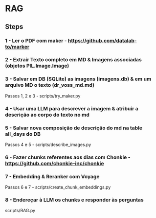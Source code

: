 # RAG

## Steps

### 1 - Ler o PDF com maker - https://github.com/datalab-to/marker

### 2 - Extrair Texto completo em MD & Imagens associadas (objetos PIL.Image.Image)

### 3 - Salvar em DB (SQLite) as imagens (imagens.db) & em um arquivo MD o texto (dr_voss_md.md)

Passos 1, 2 e 3 - scripts/try_maker.py

### 4 - Usar uma LLM para descrever a imagem & atribuir a descrição ao corpo do texto no md

### 5 - Salvar nova composição de descrição do md na table all_days do DB

Passos 4 e 5 - scripts/describe_images.py

### 6 - Fazer chunks referentes aos dias com Chonkie - https://github.com/chonkie-inc/chonkie

### 7 - Embedding & Reranker com Voyage 

Passos 6 e 7 - scripts/create_chunk_embeddings.py

### 8 - Endereçar à LLM os chunks e responder às perguntas

scripts/RAG.py